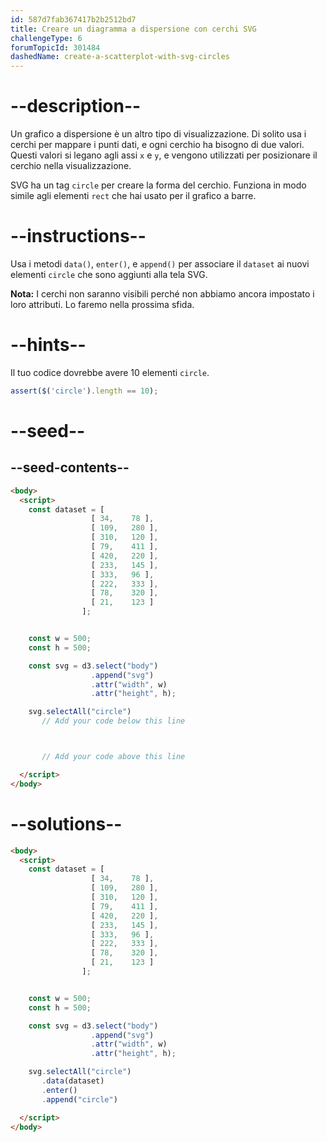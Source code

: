 ```yaml
---
id: 587d7fab367417b2b2512bd7
title: Creare un diagramma a dispersione con cerchi SVG
challengeType: 6
forumTopicId: 301484
dashedName: create-a-scatterplot-with-svg-circles
---
```


# --description--

Un grafico a dispersione è un altro tipo di visualizzazione. Di solito usa i cerchi per mappare i punti dati, e ogni cerchio ha bisogno di due valori. Questi valori si legano agli assi `x` e `y`, e vengono utilizzati per posizionare il cerchio nella visualizzazione.

SVG ha un tag `circle` per creare la forma del cerchio. Funziona in modo simile agli elementi `rect` che hai usato per il grafico a barre.

# --instructions--

Usa i metodi `data()`, `enter()`, e `append()` per associare il `dataset` ai nuovi elementi `circle` che sono aggiunti alla tela SVG.

**Nota:** I cerchi non saranno visibili perché non abbiamo ancora impostato i loro attributi. Lo faremo nella prossima sfida.

# --hints--

Il tuo codice dovrebbe avere 10 elementi `circle`.

```js
assert($('circle').length == 10);
```

# --seed--

## --seed-contents--

```html
<body>
  <script>
    const dataset = [
                  [ 34,    78 ],
                  [ 109,   280 ],
                  [ 310,   120 ],
                  [ 79,    411 ],
                  [ 420,   220 ],
                  [ 233,   145 ],
                  [ 333,   96 ],
                  [ 222,   333 ],
                  [ 78,    320 ],
                  [ 21,    123 ]
                ];


    const w = 500;
    const h = 500;

    const svg = d3.select("body")
                  .append("svg")
                  .attr("width", w)
                  .attr("height", h);

    svg.selectAll("circle")
       // Add your code below this line



       // Add your code above this line

  </script>
</body>
```

# --solutions--

```html
<body>
  <script>
    const dataset = [
                  [ 34,    78 ],
                  [ 109,   280 ],
                  [ 310,   120 ],
                  [ 79,    411 ],
                  [ 420,   220 ],
                  [ 233,   145 ],
                  [ 333,   96 ],
                  [ 222,   333 ],
                  [ 78,    320 ],
                  [ 21,    123 ]
                ];


    const w = 500;
    const h = 500;

    const svg = d3.select("body")
                  .append("svg")
                  .attr("width", w)
                  .attr("height", h);

    svg.selectAll("circle")
       .data(dataset)
       .enter()
       .append("circle")

  </script>
</body>
```
